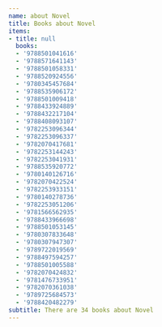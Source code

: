 ```yaml
---
name: about Novel
title: Books about Novel
items:
- title: null
  books:
  - '9788501041616'
  - '9788571641143'
  - '9788501058331'
  - '9788520924556'
  - '9780345457684'
  - '9788535906172'
  - '9788501009418'
  - '9788433924889'
  - '9788432217104'
  - '9788408093107'
  - '9782253096344'
  - '9782253096337'
  - '9782070417681'
  - '9782253144243'
  - '9782253041931'
  - '9788535920772'
  - '9780140126716'
  - '9782070422524'
  - '9782253933151'
  - '9780140278736'
  - '9782253051206'
  - '9781566562935'
  - '9788433966698'
  - '9788501053145'
  - '9780307833648'
  - '9780307947307'
  - '9789722019569'
  - '9788497594257'
  - '9788501005588'
  - '9782070424832'
  - '9781476733951'
  - '9782070361038'
  - '9789725684573'
  - '9788420482279'
subtitle: There are 34 books about Novel
---
```


